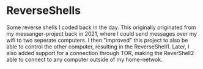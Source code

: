# ReverseShells
Some reverse shells I coded back in the day.
This originally originated from my messanger-project back in 2021, where I could send messages over my wifi to two seperate computers.
I then "improved" this project to also be able to control the other computer, resulting in the ReverseShell1. 
Later, I also added support for a connection through TOR, making the ReverShell2 able to connect to any computer outside of my home-netwok.

